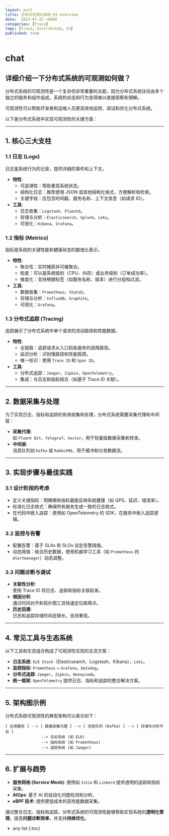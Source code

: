 ```yaml
---
layout: post
title: 分布式可视化系统-01-overview
date:  2023-07-25 +0800
categories: [Trace]
tags: [trace, distributed, sh]
published: true
---
```


# chat

## 详细介绍一下分布式系统的可观测如何做？

分布式系统的可观测性是一个复杂但非常重要的主题，因为分布式系统往往由多个独立的服务和组件组成，系统的状态和行为变得难以直接观察和理解。

可观测性可以帮助开发者和运维人员更高效地监控、调试和优化分布式系统。

以下是分布式系统中实现可观测性的关键方面：

---

## 1. **核心三大支柱**
### 1.1 **日志 (Logs)**  
日志是系统行为的记录，提供详细的事件和上下文。  
- **特性**:  
  - 可追溯性：帮助重现系统状态。
  - 结构化日志：推荐使用 JSON 或其他结构化格式，方便解析和检索。
  - 关键字段：应包含时间戳、服务名称、上下文信息（如请求 ID）。  
- **工具**:  
  - 日志收集：`Logstash`、`Fluentd`。
  - 存储与分析：`Elasticsearch`、`Splunk`、`Loki`。
  - 可视化：`Kibana`、`Grafana`。

### 1.2 **指标 (Metrics)**  
指标是系统的关键性能和健康状态的数值化表示。  
- **特性**:  
  - 聚合性：实时捕获并可被聚合。
  - 粒度：可以是系统级别（CPU、内存）或业务级别（订单成功率）。
  - 维度化：支持根据标签（如服务名称、版本）进行分组和过滤。
- **工具**:  
  - 数据收集：`Prometheus`、`StatsD`。
  - 存储与分析：`InfluxDB`、`Graphite`。
  - 可视化：`Grafana`。

### 1.3 **分布式追踪 (Tracing)**  
追踪展示了分布式系统中单个请求的流动路径和性能数据。  
- **特性**:  
  - 全链路：追踪请求从入口到各服务的调用路径。
  - 延迟分析：识别慢路径和性能瓶颈。
  - 唯一标识：使用 `Trace ID` 和 `Span ID`。
- **工具**:  
  - 分布式追踪：`Jaeger`、`Zipkin`、`OpenTelemetry`。
  - 集成：与日志和指标结合（如基于 Trace ID 关联）。

---

## 2. **数据采集与处理**
为了实现日志、指标和追踪的有效收集和处理，分布式系统需要采集代理和中间层：
- **采集代理**:  
  如 `Fluent Bit`、`Telegraf`、`Vector`，用于轻量级数据采集和转发。
- **中间层**:  
  消息队列如 `Kafka` 或 `RabbitMQ`，用于缓冲和分发数据流。

---

## 3. **实现步骤与最佳实践**
### 3.1 **设计阶段的考虑**  
- 定义关键指标：明确哪些指标最能反映系统健康（如 QPS、延迟、错误率）。
- 标准化日志格式：确保所有服务生成一致的日志格式。
- 在代码中嵌入追踪：使用如 OpenTelemetry 的 SDK，在服务中嵌入追踪逻辑。

### 3.2 **监控与告警**  
- 配置告警：基于 SLAs 和 SLOs 设定告警阈值。
- 动态阈值：结合历史数据，使用机器学习工具（如 `Prometheus` 的 `Alertmanager`）动态调整。

### 3.3 **问题诊断与调试**  
- **关联性分析**:  
  使用 Trace ID 将日志、追踪和指标关联起来。
- **根因分析**:  
  通过时间对齐和拓扑图工具快速定位故障点。
- **历史回溯**:  
  日志和追踪存储时间足够长，支持重现。

---

## 4. **常见工具与生态系统**
以下工具和生态组合构成了可观测性实现的主流方案：
- **日志系统**: `ELK Stack`（Elasticsearch、Logstash、Kibana），`Loki`。
- **监控指标**: `Prometheus` + `Grafana`，`Datadog`。
- **分布式追踪**: `Jaeger`，`Zipkin`，`Honeycomb`。
- **统一框架**: `OpenTelemetry` 提供日志、指标和追踪的整合解决方案。

---

## 5. **架构图示例**

分布式系统可观测性的典型架构可以表示如下：
```
[ 应用服务 ] --> [ 数据采集代理 ] --> [ 消息队列 (Kafka) ] --> [ 存储与分析平台 ]
                --> 日志系统 (如 ELK)
                --> 指标系统 (如 Prometheus)
                --> 追踪系统 (如 Jaeger)
```

---

## 6. **扩展与趋势**
- **服务网格 (Service Mesh)**: 使用如 `Istio` 和 `Linkerd` 提供透明的追踪和指标采集。
- **AIOps**: 基于 AI 的自动化问题检测和分析。
- **eBPF 技术**: 提供更低成本的高性能数据采集。

通过整合日志、指标和追踪，分布式系统的可观测性能够帮助实现系统的**透明化管理**，提高**问题诊断效率**，并支持**持续优化**。



* any list
{:toc}